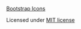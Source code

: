 [//]: # (Copyright 2023 Paion Data. All rights reserved.)
[Bootstrap Icons](https://icons.getbootstrap.com)

Licensed under [MIT license](https://github.com/twbs/icons/blob/main/LICENSE.md)
